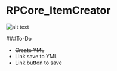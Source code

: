 RPCore_ItemCreator
==================
![alt text](http://i.imgur.com/nlgaeyR.png "GUI")

###To-Do
* ~~Create YML~~
* Link save to YML
* Link button to save

